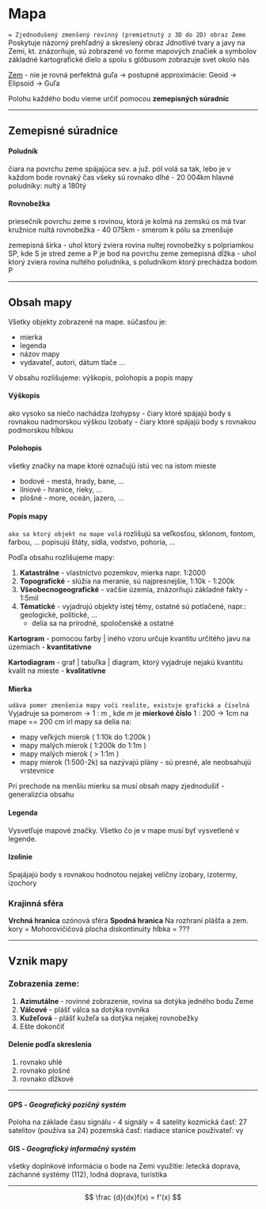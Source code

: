 # Mapa
`= Zjednodušený zmenšený rovinný (premietnutý z 3D do 2D) obraz Zeme`
Poskytuje názorný prehľadný a skreslený obraz
Jdnotlivé tvary a javy na Zemi, kt. znázorňuje, sú zobrazené vo forme mapových značiek a symbolov
základné kartografické dielo a spolu s glóbusom zobrazuje svet okolo nás

[Zem](zem.md) - nie je rovná perfektná guľa -> postupné approximácie:
 Geoid -> Elipsoid -> Guľa

Polohu každého bodu vieme určiť pomocou **zemepisných súradníc** 

-------------------------------
## Zemepisné súradnice

#### Poludník
čiara na povrchu zeme spájajúca sev. a juž. pól
volá sa tak, lebo je v každom bode rovnaký čas
všeky sú rovnako dlhé - 20 004km 
hlavné poludníky: nultý a 180tý
 
#### Rovnobežka
priesečník povrchu zeme s rovinou, ktorá je kolmá na zemskú os
má tvar kružnice
nultá rovnobežka - 40 075km - smerom k pólu sa zmenšuje

zemepisná šírka - uhol ktorý zviera rovina nultej rovnobežky s polpriamkou SP, kde S je stred zeme a P je bod na povrchu zeme
zemepisná dĺžka - uhol ktorý zviera rovina nultého poludníka, s poludníkom ktorý prechádza bodom P

--------------------------------

## Obsah mapy
Všetky objekty zobrazené na mape.
súčasťou je:
 - mierka
 - legenda 
 - názov mapy
 - vydavateľ, autori, dátum tlače ...
 
V obsahu rozlišujeme: výškopis, polohopis a popis mapy

#### Výškopis 
ako vysoko sa niečo nachádza
Izohypsy - čiary ktoré spájajú body s rovnakou nadmorskou výškou
Izobaty - čiary ktoré spájajú body s rovnakou podmorskou hĺbkou

#### Polohopis
všetky značky na mape ktoré označujú istú vec na istom mieste
  - bodové - mestá, hrady, bane, ... 
  - líniové - hranice, rieky, ...
  - plošné - more, oceán, jazero, ...
  
#### Popis mapy 
`ako sa ktorý objekt na mape volá`
rozlišujú sa veľkosťou, sklonom, fontom, farbou, ...
popisujú štáty, sídla, vodstvo, pohoria, ...
  
Podľa obsahu rozlišujeme mapy:
  1. **Katastrálne** - vlastníctvo pozemkov, mierka napr. 1:2000
  2. **Topografické** - slúžia na meranie, sú najpresnejšie, 1:10k - 1:200k
  3. **Všeobecnogeografické** - vačšie územia, znázorňujú základné fakty - 1:5mil
  4. **Tématické** - vyjadrujú objekty istej témy, ostatné sú potlačené, napr.: geologické, politické, ...
       - delia sa na prírodné, spoločenské a ostatné

**Kartogram** - pomocou farby | iného vzoru určuje kvantitu určitého javu na územiach - **kvantitatívne**

**Kartodiagram** - graf | tabuľka | diagram, ktorý vyjadruje nejakú kvantitu kvalít na mieste - **kvalitatívne** 

#### Mierka
`udáva pomer zmenšenia mapy voči realite, existuje grafická a číselná`
Vyjadruje sa pomerom -> 1 : m , kde *m* je **mierkové číslo**
1 : 200 -> 1cm na mape == 200 cm irl
mapy sa delia na:
 - mapy veľkých mierok ( 1:10k do 1:200k )
 - mapy malých mierok ( 1:200k do 1:1m )
 - mapy malých mierok ( > 1:1m )
 - mapy mierok (1:500-2k) sa nazývajú plány - sú presné, ale neobsahujú vrstevnice

Pri prechode na menšiu mierku sa musí obsah mapy zjednodušiť - generalizćia obsahu

#### Legenda
Vysvetľuje mapové značky.
Všetko čo je v mape musí byť vysvetlené v legende.
  
#### Izolinie
Spajájajú body s rovnakou hodnotou nejakej veličny
izobary, izotermy, izochory

### Krajinná sféra
**Vrchná hranica** 
ozónová sféra
**Spodná hranica** 
Na rozhraní plášťa a zem. kory = Mohorovičičová plocha diskontinuity
hĺbka = ???

---

## Vznik mapy
### Zobrazenia zeme:
1. **Azimutálne** - rovinné zobrazenie, rovina sa dotýka jedného bodu Zeme
2. **Válcové** - plášť válca sa dotýka rovníka
3. **Kužeľová** - plášť kužeľa sa dotýka nejakej rovnobežky
4. Ešte dokončiť

#### Delenie podľa skreslenia
1. rovnako uhlé
2. rovnako plošné
3. rovnako dĺžkové

---

#### GPS - *Geografický pozičný systém*
Poloha na základe času signálu - 4 signály = 4 satelity
kozmická časť: 27 satelitov (používa sa 24)
pozemská časť: riadiace stanice
použivateľ: vy

#### GIS - *Geografický informačný systém*
 všetky doplnkové informácia o bode na Zemi
využitie: letecká doprava, záchanné systémy (112), lodná doprava, turistika

---

$$
\frac {d}{dx}f(x) = f'(x)
$$